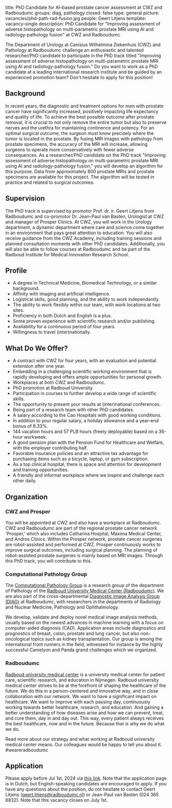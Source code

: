 title: PhD Candidate for AI-based prostate cancer assessment at CWZ and Radboudumc
groups: diag, pathology
closed: false
type: general
picture: vacancies/phd-path-rad-fusion.jpg
people: Geert Litjens
template: vacancy-single
description: PhD Candidate for "Improving assessment of adverse histopathology on multi-parametric prostate MRI using AI and radiology-pathology fusion" at CWZ and Radboudumc

The Department of Urology at Canisius Wilhelmina Ziekenhuis (CWZ) and Pathology at Radboudumc challenge an enthusiastic and talented researcher/PhD candidate to participate in the PhD track titled "Improving assessment of adverse histopathology on multi-parametric prostate MRI using AI and radiology-pathology fusion." Do you want to work as a PhD candidate at a leading international research institute and be guided by an experienced promotion team? Don't hesitate to apply for this position!

## Background
In recent years, the diagnostic and treatment options for men with prostate cancer have significantly increased, positively impacting life expectancy and quality of life. To achieve the best possible outcome after prostate removal, it is crucial to not only remove the entire tumor but also to preserve nerves and the urethra for maintaining continence and potency. For an optimal surgical outcome, the surgeon must know precisely where the tumor is located in the prostate. By fusing MRI images with pathology from prostate specimens, the accuracy of the MRI will increase, allowing surgeons to operate more conservatively with fewer adverse consequences.
As a researcher/PhD candidate on the PhD track "Improving assessment of adverse histopathology on multi-parametric prostate MRI using AI and radiology-pathology fusion," you will develop an algorithm for this purpose. Data from approximately 800 prostate MRIs and prostate specimens are available for this project. The algorithm will be tested in practice and related to surgical outcomes.

## Supervision
The PhD track is supervised by promotor Prof. dr. ir. Geert Litjens from Radboudumc and co-promotor Dr. Jean-Paul van Basten, Urologist at CWZ and manager of Prosper Clinics. At CWZ, you will work in the Urology department, a dynamic department where care and science come together in an environment that pays great attention to education. You will also receive guidance from the CWZ Academy, including training sessions and planned consultation moments with other PhD candidates. Additionally, you will also be able to follow courses at Radboudumc and be part of the Radboud Institute for Medical Innovation Research School. 

## Profile
- A degree in Technical Medicine, Biomedical Technology, or a similar background.
- Affinity with imaging and artificial intelligence.
- Logistical skills, good planning, and the ability to work independently.
- The ability to work flexibly within our team, with work locations at two sites.
- Proficiency in both Dutch and English is a plus.
- Some proven experience with scientific research and/or publishing.
- Availability for a continuous period of four years.
- Willingness to travel (inter)nationally.

## What Do We Offer?
- A contract with CWZ for four years, with an evaluation and potential extension after one year.
- Embedding in a challenging scientific working environment that is rapidly developing and offers ample opportunities for personal growth.
- Workplaces at both CWZ and Radboudumc.
- PhD promotion at Radboud University.
- Participation in courses to further develop a wide range of scientific skills.
- The opportunity to present your results at (inter)national conferences.
- Being part of a research team with other PhD candidates.
- A salary according to the Cao Hospitals with good working conditions.
- In addition to your regular salary, a holiday allowance and a year-end bonus of 8.33%.
- 144 vacation hours and 57 PLB hours (freely deployable) based on a 36-hour workweek.
- A good pension plan with the Pension Fund for Healthcare and Welfare, with the employer contributing half.
- Favorable insurance policies and an attractive tax advantage for purchasing items such as a bicycle, laptop, or gym subscription.
- As a top clinical hospital, there is space and attention for development and training opportunities.
- A friendly and informal workplace where we inspire and challenge each other daily.

## Organization
### CWZ and Prosper
You will be appointed at CWZ and also have a workplace at Radboudumc. CWZ and Radboudumc are part of the regional prostate cancer network 'Prosper,' which also includes Catharina Hospital, Maxima Medical Center, and Andros Clinics. Within the Prosper network, prostate cancer surgeries are robot-assisted and performed at CWZ. Prosper continuously works to improve surgical outcomes, including surgical planning. The planning of robot-assisted prostate surgeries is mainly based on MRI images. Through this PhD track, you will contribute to this.

### Computational Pathology Group
The [Computational Pathology Group](https://www.computationalpathologygroup.eu/) is a research group of the department of Pathology of the [Radboud University Medical Center (Radboudumc)](https://www.radboudumc.nl). We are also part of the cross-departmental [Diagnostic Image Analysis Group (DIAG)](https://www.diagnijmegen.nl) at Radboudumc, with researchers in the departments of Radiology and Nuclear Medicine, Pathology and Ophthalmology.

We develop, validate and deploy novel medical image analysis methods, usually based on the newest advances in machine learning with a focus on computer-aided diagnosis (CAD). Application areas include diagnostics and prognostics of breast, colon, prostate and lung cancer, but also non-oncological topics such as kidney transplantation. Our group is among the international front runners in the field, witnessed for instance by the highly successful Camelyon and Panda grand challenges which we organized.

### Radboudumc
[Radboud university medical center](www.radboudumc.nl) is a university medical center for patient care, scientific research, and education in Nijmegen. Radboud university medical center strives to be at the forefront of shaping the healthcare of the future. We do this in a person-centered and innovative way, and in close collaboration with our network. We want to have a significant impact on healthcare. We want to improve with each passing day, continuously working towards better healthcare, research, and education. And gaining a better understanding of how diseases arise and how we can prevent, treat, and cure them, day in and day out. This way, every patient always receives the best healthcare, now and in the future. Because that is why we do what we do.

Read more about our strategy and what working at Radboud university medical center means. Our colleagues would be happy to tell you about it. #weareradboudumc

## Application
Please apply before Jul 1st, 2024 via [this link](https://www.werkenbijcwz.nl/aanmaken-sollicitatie-incl-autorisatie-prs/standaard?VcSn=197). Note that the application page is in Dutch, but English-speaking candidates are encouraged to apply. If you have any questions about the position, do not hesitate to contact Geert Litjens (geert.litjens@radboudumc.nl) or Jean-Paul van Basten (024 365 8832). Note that this vacancy closes on July 1st.
